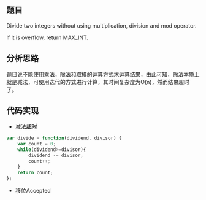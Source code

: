 ## 题目
Divide two integers without using multiplication, division and mod operator.

If it is overflow, return MAX_INT.

## 分析思路
题目说不能使用乘法，除法和取模的运算方式求运算结果，由此可知，除法本质上就是减法，可使用迭代的方式进行计算，其时间复杂度为O(n)，然而结果超时了。

## 代码实现
- 减法**超时**
``` javascript
var divide = function(dividend, divisor) {
    var count = 0;
    while(dividend>=divisor){
        dividend -= divisor;
        count++;
    }
    return count;
};
```

- 移位Accepted
  ``` javascript

  ```
